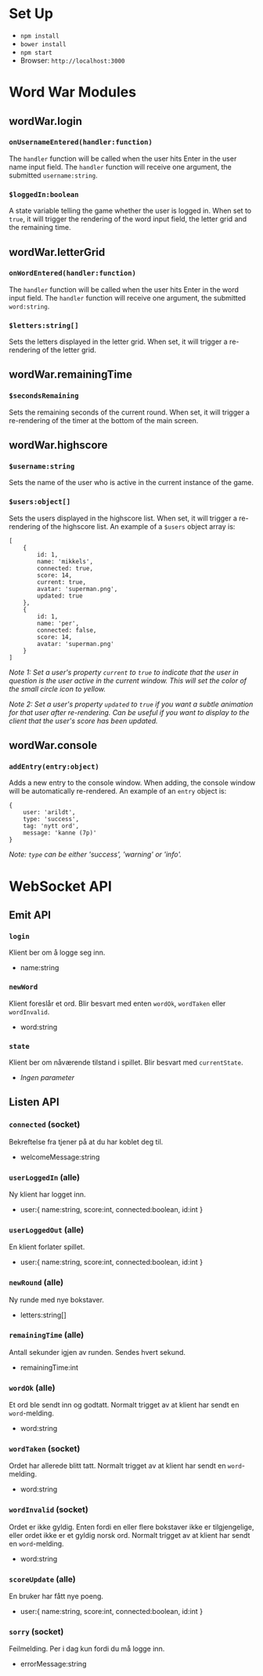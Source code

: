 # Set Up

* `npm install`
* `bower install`
* `npm start`
* Browser: `http://localhost:3000`

# Word War Modules

## wordWar.login

### `onUsernameEntered(handler:function)`
The `handler` function will be called when the user hits Enter in the user name input field. The
`handler` function will receive one argument, the submitted `username:string`.

### `$loggedIn:boolean`
A state variable telling the game whether the user is logged in. When set to `true`,
it will trigger the rendering of the word input field, the letter grid and the remaining time.

## wordWar.letterGrid

### `onWordEntered(handler:function)`
The `handler` function will be called when the user hits Enter in the word input field. The
`handler` function will receive one argument, the submitted `word:string`.

### `$letters:string[]`
Sets the letters displayed in the letter grid. When set, it will trigger a re-rendering of the
letter grid.

## wordWar.remainingTime

### `$secondsRemaining`
Sets the remaining seconds of the current round. When set, it will trigger a re-rendering of the
timer at the bottom of the main screen.

## wordWar.highscore

### `$username:string`
Sets the name of the user who is active in the current instance of the game.

### `$users:object[]`
Sets the users displayed in the highscore list. When set, it will trigger a re-rendering of the
highscore list. An example of a `$users` object array is:

    [
        {
            id: 1,
            name: 'mikkels',
            connected: true,
            score: 14,
            current: true,
            avatar: 'superman.png',
            updated: true
        },
        {
            id: 1,
            name: 'per',
            connected: false,
            score: 14,
            avatar: 'superman.png'
        }
    ]

_Note 1: Set a user's property `current` to `true` to indicate that the user in question is the
user active in the current window. This will set the color of the small circle icon to yellow._

_Note 2: Set a user's property `updated` to `true` if you want a subtle animation for that user
after re-rendering. Can be useful if you want to display to the client that the user's score has
been updated._

## wordWar.console

### `addEntry(entry:object)`
Adds a new entry to the console window. When adding, the console window will be automatically
re-rendered. An example of an `entry` object is:

    {
        user: 'arildt',
        type: 'success',
        tag: 'nytt ord',
        message: 'kanne (7p)'
    }

_Note: `type` can be either 'success', 'warning' or 'info'._

# WebSocket API

## Emit API

### `login`

 Klient ber om å logge seg inn.

* name:string

### `newWord`

Klient foreslår et ord. Blir besvart med enten `wordOk`, `wordTaken` eller `wordInvalid`.

* word:string

### `state`

Klient ber om nåværende tilstand i spillet. Blir besvart med `currentState`.

* _Ingen parameter_

## Listen API

### `connected` (socket)
Bekreftelse fra tjener på at du har koblet deg til.

* welcomeMessage:string

### `userLoggedIn` (alle)

Ny klient har logget inn.

* user:\{ name:string, score:int, connected:boolean, id:int }

### `userLoggedOut` (alle)

En klient forlater spillet.

* user:\{ name:string, score:int, connected:boolean, id:int }


### `newRound` (alle)

Ny runde med nye bokstaver.

* letters:string[]

### `remainingTime` (alle)

Antall sekunder igjen av runden. Sendes hvert sekund.

* remainingTime:int

### `wordOk` (alle)

Et ord ble sendt inn og godtatt. Normalt trigget av at klient har sendt en `word`-melding.

* word:string

### `wordTaken` (socket)

Ordet har allerede blitt tatt. Normalt trigget av at klient har sendt en `word`-melding.

* word:string

### `wordInvalid` (socket)

Ordet er ikke gyldig. Enten fordi en eller flere bokstaver ikke er tilgjengelige, eller ordet ikke er et gyldig norsk ord. Normalt trigget av at klient har sendt en `word`-melding.

* word:string

### `scoreUpdate` (alle)

En bruker har fått nye poeng.

* user:\{ name:string, score:int, connected:boolean, id:int } 

### `sorry` (socket)

Feilmelding. Per i dag kun fordi du må logge inn.

* errorMessage:string